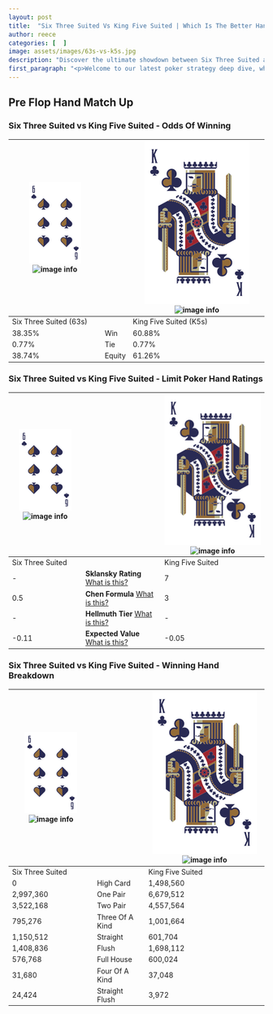 ```yaml
---
layout: post
title:  "Six Three Suited Vs King Five Suited | Which Is The Better Hand In Poker? A Complete Guide"
author: reece
categories: [  ]
image: assets/images/63s-vs-k5s.jpg
description: "Discover the ultimate showdown between Six Three Suited and King Five Suited in poker! Uncover the odds, strategies, and scenarios where one hand triumphs over the other. Get ready to up your poker game with this thrilling analysis."
first_paragraph: "<p>Welcome to our latest poker strategy deep dive, where we're pitting two distinct hands against each other in a high-stakes showdown: Six Three Suited vs King Five Suited.</p><p>In the dynamic world of poker, every decision counts, and knowing which hand holds the upper hand is key to your success at the table.</p><p>In this article, we'll dissect these two hands, explore the scenarios where one dominates the other, and equip you with the knowledge to make strategic choices that can tip the odds in your favor.</p><p>Get ready to unravel the intriguing dynamics of these poker hands and elevate your game to new heights.</p>"
---
```




[comment]: # (sp0)

## Pre Flop Hand Match Up

<div class="table hand-ratings" markdown="1"> 



### Six Three Suited vs King Five Suited - Odds Of Winning


    
| ![image info](assets/images/hand1/6.png) ![image info](assets/images/hand1/3s.png) |  | ![image info](assets/images/hand2/K.png) ![image info](assets/images/hand2/5s.png) |
| -------- | -------- | -------- |
| Six Three Suited (63s) |  | King Five Suited (K5s) |
| 38.35% | Win | 60.88% |
| 0.77% | Tie | 0.77% |
| 38.74% | Equity | 61.26% |




[comment]: # (sp1)



### Six Three Suited vs King Five Suited - Limit Poker Hand Ratings


    
| ![image info](assets/images/hand1/6.png) ![image info](assets/images/hand1/3s.png) |  | ![image info](assets/images/hand2/K.png) ![image info](assets/images/hand2/5s.png) |
| -------- | -------- | -------- |
| Six Three Suited |  | King Five Suited |
| - | **Sklansky Rating** [What is this?](/sklansky-rating-explained) | 7 |
| 0.5 | **Chen Formula** [What is this?](/chen-formula-explained) | 3 |
| - | **Hellmuth Tier** [What is this?](/Hellmuth-tier-explained) | - |
| -0.11 | **Expected Value** [What is this?](/expected-value-explained) | -0.05 |




[comment]: # (sp2)



### Six Three Suited vs King Five Suited - Winning Hand Breakdown


    
| ![image info](assets/images/hand1/6.png) ![image info](assets/images/hand1/3s.png) |  | ![image info](assets/images/hand2/K.png) ![image info](assets/images/hand2/5s.png) |
| -------- | -------- | -------- |
| Six Three Suited |  | King Five Suited |
| 0 | High Card | 1,498,560 |
| 2,997,360 | One Pair | 6,679,512 |
| 3,522,168 | Two Pair | 4,557,564 |
| 795,276 | Three Of A Kind | 1,001,664 |
| 1,150,512 | Straight | 601,704 |
| 1,408,836 | Flush | 1,698,112 |
| 576,768 | Full House | 600,024 |
| 31,680 | Four Of A Kind | 37,048 |
| 24,424 | Straight Flush | 3,972 |




[comment]: # (sp3)



</div>

[comment]: # (sp4)



[comment]: # (sp5)

